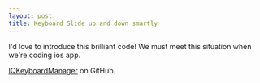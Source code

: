 ```yaml
---
layout: post
title: Keyboard Slide up and down smartly
---
```


I'd love to introduce this brilliant code!
We must meet this situation when we're coding ios app.

[IQKeyboardManager](https://github.com/hackiftekhar/IQKeyboardManager) on GitHub.
